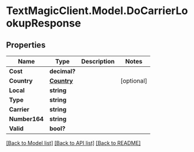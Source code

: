 # TextMagicClient.Model.DoCarrierLookupResponse
## Properties

Name | Type | Description | Notes
------------ | ------------- | ------------- | -------------
**Cost** | **decimal?** |  | 
**Country** | [**Country**](Country.md) |  | [optional] 
**Local** | **string** |  | 
**Type** | **string** |  | 
**Carrier** | **string** |  | 
**Number164** | **string** |  | 
**Valid** | **bool?** |  | 

[[Back to Model list]](../README.md#documentation-for-models) [[Back to API list]](../README.md#documentation-for-api-endpoints) [[Back to README]](../README.md)

